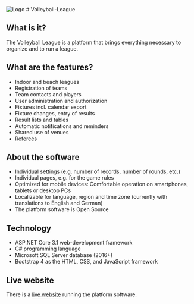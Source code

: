 <img scr="https://raw.githubusercontent.com/axuno/Volleyball-League/master/logo-volleyball-league.png" alt="Logo"/>
# Volleyball-League

## What is it?
The Volleyball League is a platform that brings everything necessary to organize and to run a league.

## What are the features?

 * Indoor and beach leagues
 * Registration of teams
 * Team contacts and players
 * User administration and authorization
 * Fixtures incl. calendar export
 * Fixture changes, entry of results
 * Result lists and tables
 * Automatic notifications and reminders
 * Shared use of venues
 * Referees

## About the software

 * Individual settings (e.g. number of records, number of rounds, etc.)
 * Individual pages, e.g. for the game rules
 * Optimized for mobile devices: Comfortable operation on smartphones, tablets or desktop PCs
 * Localizable for language, region and time zone (currently with translations to English and German)
 * The platform software is Open Source
 
 ## Technology
 
  * ASP.NET Core 3.1 web-development framework
  * C# programming language
  * Microsoft SQL Server database (2016+)
  * Bootstrap 4 as the HTML, CSS, and JavaScript framework
  
  ## Live website
  
  There is a [live website](https://volleyball-liga.de/) running the platform software.
  
